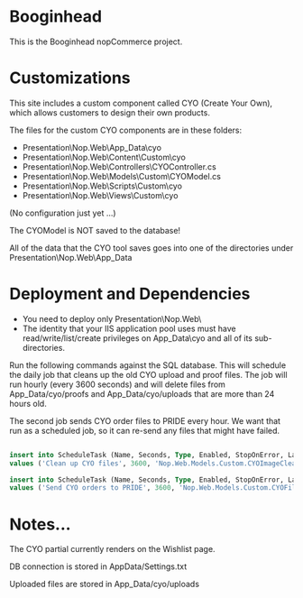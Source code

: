 # Booginhead

This is the Booginhead nopCommerce project.

# Customizations

This site includes a custom component called CYO (Create Your Own), 
which allows customers to design their own products.

The files for the custom CYO components are in these folders:

* Presentation\Nop.Web\App_Data\cyo
* Presentation\Nop.Web\Content\Custom\cyo
* Presentation\Nop.Web\Controllers\CYOController.cs
* Presentation\Nop.Web\Models\Custom\CYOModel.cs
* Presentation\Nop.Web\Scripts\Custom\cyo
* Presentation\Nop.Web\Views\Custom\cyo

(No configuration just yet ...)

The CYOModel is NOT saved to the database! 

All of the data that the CYO tool saves goes into one of the directories
under Presentation\Nop.Web\App_Data

# Deployment and Dependencies

* You need to deploy only Presentation\Nop.Web\
* The identity that your IIS application pool uses must have 
read/write/list/create privileges on App_Data\cyo and all of
its sub-directories.

Run the following commands against the SQL database. This will schedule the
daily job that cleans up the old CYO upload and proof files. The job will
run hourly (every 3600 seconds) and will delete files from App_Data/cyo/proofs
and App_Data/cyo/uploads that are more than 24 hours old.

The second job sends CYO order files to PRIDE every hour. We want that run as
a scheduled job, so it can re-send any files that might have failed.

```sql

insert into ScheduleTask (Name, Seconds, Type, Enabled, StopOnError, LastStartUTC, LastEndUTC, LastSuccessUTC)
values ('Clean up CYO files', 3600, 'Nop.Web.Models.Custom.CYOImageCleanupTask, Nop.Web', 1, 0, null, null, null)

insert into ScheduleTask (Name, Seconds, Type, Enabled, StopOnError, LastStartUTC, LastEndUTC, LastSuccessUTC)
values ('Send CYO orders to PRIDE', 3600, 'Nop.Web.Models.Custom.CYOFileTransferTask, Nop.Web', 1, 0, null, null, null)

```

# Notes...

The CYO partial currently renders on the Wishlist page.

DB connection is stored in AppData/Settings.txt

Uploaded files are stored in App_Data/cyo/uploads

